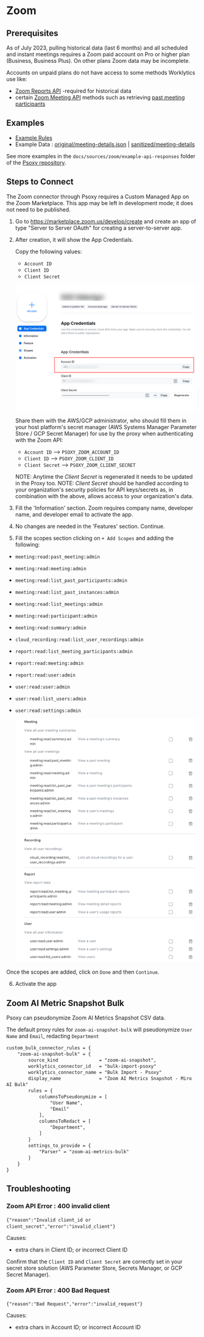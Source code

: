 # Zoom

## Prerequisites

As of July 2023, pulling historical data (last 6 months) and all scheduled and instant meetings
requires a Zoom paid account on Pro or higher plan (Business, Business Plus). On other plans Zoom
data may be incomplete.

Accounts on unpaid plans do not have access to some methods Worklytics use like:

- [Zoom Reports API](https://developers.zoom.us/docs/api/rest/reference/zoom-api/methods/#tag/Reports)
  -required for historical data
- certain
  [Zoom Meeting API](https://developers.zoom.us/docs/api/rest/reference/zoom-api/methods/#tag/Meetings)
  methods such as retrieving
  [past meeting participants](https://developers.zoom.us/docs/api/rest/reference/zoom-api/methods/#operation/pastMeetingParticipants)

## Examples

- [Example Rules](zoom.yaml)
- Example Data : [original/meeting-details.json](example-api-responses/original/meeting-details.json) |
  [sanitized/meeting-details](example-api-responses/sanitized/meeting-details.json)

See more examples in the `docs/sources/zoom/example-api-responses` folder
of the [Psoxy repository](https://github.com/Worklytics/psoxy).

## Steps to Connect

The Zoom connector through Psoxy requires a Custom Managed App on the Zoom Marketplace. This app may
be left in development mode; it does not need to be published.

1. Go to https://marketplace.zoom.us/develop/create and create an app of type "Server to Server
   OAuth" for creating a server-to-server app.

2. After creation, it will show the App Credentials.

   Copy the following values:

   - `Account ID`
   - `Client ID`
   - `Client Secret`

   ![Server to Server OAuth App](server-to-server-oauth-app.png)

   Share them with the AWS/GCP administrator, who should fill them in your host platform's secret
   manager (AWS Systems Manager Parameter Store / GCP Secret Manager) for use by the proxy when
   authenticating with the Zoom API:

   - `Account ID` --> `PSOXY_ZOOM_ACCOUNT_ID`
   - `Client ID` --> `PSOXY_ZOOM_CLIENT_ID`
   - `Client Secret` --> `PSOXY_ZOOM_CLIENT_SECRET`

   NOTE: Anytime the _Client Secret_ is regenerated it needs to be updated in the Proxy too. NOTE:
   _Client Secret_ should be handled according to your organization's security policies for API
   keys/secrets as, in combination with the above, allows access to your organization's data.

3. Fill the 'Information' section. Zoom requires company name, developer name, and developer email
   to activate the app.

4. No changes are needed in the 'Features' section. Continue.

5. Fill the scopes section clicking on `+ Add Scopes` and adding the following:

* `meeting:read:past_meeting:admin`
* `meeting:read:meeting:admin`
* `meeting:read:list_past_participants:admin`
* `meeting:read:list_past_instances:admin`
* `meeting:read:list_meetings:admin`
* `meeting:read:participant:admin`
* `meeting:read:summary:admin`
* `cloud_recording:read:list_user_recordings:admin`
* `report:read:list_meeting_participants:admin`
* `report:read:meeting:admin`
* `report:read:user:admin`
* `user:read:user:admin`
* `user:read:list_users:admin`
* `user:read:settings:admin`

    ![Scopes](scopes.png)

Once the scopes are added, click on `Done` and then `Continue`.

6. Activate the app

## Zoom AI Metric Snapshot Bulk

Psoxy can pseudonymize Zoom AI Metrics Snapshot CSV data.

The default proxy rules for `zoom-ai-snapshot-bulk` will pseudonymize `User Name` and `Email`, redacting `Department`

```hcl
custom_bulk_connector_rules = {
    "zoom-ai-snapshot-bulk" = {
        source_kind               = "zoom-ai-snapshot",
        worklytics_connector_id   = "bulk-import-psoxy"
        worklytics_connector_name = "Bulk Import - Psoxy"
        display_name              = "Zoom AI Metrics Snapshot - Miro AI Bulk"
        rules = {
            columnsToPseudonymize = [
                "User Name",
                "Email"
            ],
            columnsToRedact = [
                "Department",
            ]
        }
        settings_to_provide = {
            "Parser" = "zoom-ai-metrics-bulk"
        }
    }
}
```

## Troubleshooting

### Zoom API Error : 400 invalid client

`{"reason":"Invalid client_id or client_secret","error":"invalid_client"}`

Causes:
   - extra chars in Client ID; or incorrect Client ID

Confirm that the `Client ID` and `Client Secret` are correctly set in your secret store solution (AWS Parameter Store, Secrets Manager, or GCP Secret Manager).

### Zoom API Error : 400 Bad Request

`{"reason":"Bad Request","error":"invalid_request"}`

Causes:
  - extra chars in Account ID; or incorrect Account ID
